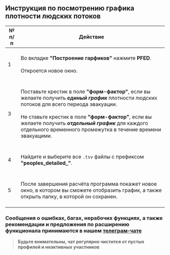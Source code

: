 ## Инструкция по посмотрению графика плотности людских потоков
|	№ п/п	|	Действие	|
|---------|---------|
|	1	|	<br>Во вкладке **"Построение гарфиков"** нажмите **PFED**.<br><br>Откроется новое окно.<br><br>	|
|	3	|	<br>Поставьте крестик в поле **"форм-фактор"**, если вы желаете получить ***единый график*** плотности людских потоков для всего периода эвакуации.<br><br>Не ставьте крестик в поле **"форм-фактор"**, если вы желаете получить ***отдельный график*** для каждого отдельного временного промежутка в течение времени эвакуацими.<br><br>	|
|	4	|	<br>Найдите и выберите все `.tsv` файлы с префиксом **"peoples_detailed_"**.<br><br>	|
|	5	|	<br>После завершения расчёта программа покажет новое окно, в котором вы сможете отобразить график, а также открыть папку, в которой он сохранен.<br><br>	|

### Сообщения о ошибках, багах, нерабочих функциях, а также рекомендации и предложения по расширению функционала принимаются в нашем [**телеграм-чате**](https://t.me/+LdZFKLaDjIA1YWVi)
>**Будьте внимательны, чат регулярно чистится от пустых профилей и неактивных участников**